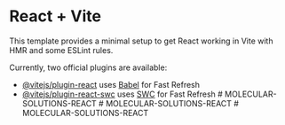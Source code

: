 # React + Vite

This template provides a minimal setup to get React working in Vite with HMR and some ESLint rules.

Currently, two official plugins are available:

- [@vitejs/plugin-react](https://github.com/vitejs/vite-plugin-react/blob/main/packages/plugin-react/README.md) uses [Babel](https://babeljs.io/) for Fast Refresh
- [@vitejs/plugin-react-swc](https://github.com/vitejs/vite-plugin-react-swc) uses [SWC](https://swc.rs/) for Fast Refresh
#   M O L E C U L A R - S O L U T I O N S - R E A C T  
 #   M O L E C U L A R - S O L U T I O N S - R E A C T  
 #   M O L E C U L A R - S O L U T I O N S - R E A C T  
 